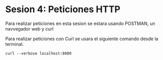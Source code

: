 # Sesion 4: Peticiones HTTP

Para realizar peticiones en esta sesion se estara usando POSTMAN, un navvegador web y curl

Para realizar peticiones con Curl se usara el siguiente comando desde la terminal.

`curl --verbose localhost:8080`
